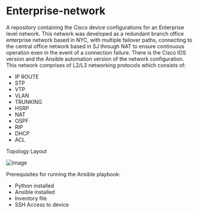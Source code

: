 # Enterprise-network
A repository containing the Cisco device configurations for an Enterprise level network.
This network was developed as a redundant branch office enterprise network based in NYC, with multiple failover paths, connecting to the central office network based in SJ through NAT to ensure continuous operation even in the event of a connection failure.
There is the Cisco IOS version and the Ansible automation version of the network configuration.
This network comprises of L2/L3 networking protocols which consists of:
- IP ROUTE 
- STP
- VTP
- VLAN
- TRUNKING
- HSRP
- NAT
- OSPF
- RIP
- DHCP
- ACL

Topology Layout

![image](https://github.com/user-attachments/assets/0337b8ae-b555-49a3-8de2-7de832e96f69)

Prerequisites for running the Ansible playbook:
- Python installed
- Ansible installed
- Inventory file
- SSH Access to device
